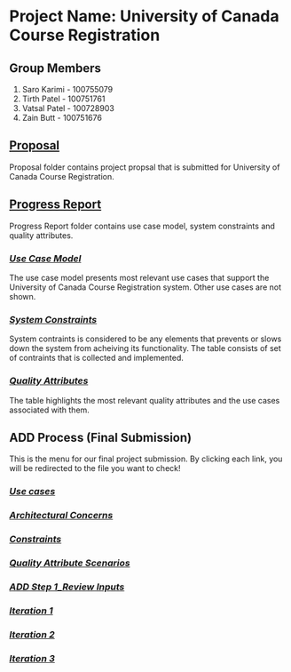 # Project Name: University of Canada Course Registration

## Group Members

1. Saro Karimi - 100755079
2. Tirth Patel - 100751761
3. Vatsal Patel - 100728903
4. Zain Butt - 100751676

## [Proposal](https://github.com/vatsalpatel4/SOFE3650U-Gp_18-UniversityOfCanda_CourseRegistration/tree/main/Proposal)

Proposal folder contains project propsal that is submitted for University of Canada Course Registration.

## [Progress Report](https://github.com/vatsalpatel4/SOFE3650U-Gp_18-UniversityOfCanda_CourseRegistration/tree/main/Progress_Report)

Progress Report folder contains use case model, system constraints and quality attributes.

### [*Use Case Model*](https://github.com/vatsalpatel4/SOFE3650U-Gp_18-UniversityOfCanda_CourseRegistration/blob/main/Progress_Report/Use%20Case%20Model.pdf)

The use case model presents most relevant use cases that support the University of Canada Course Registration system. Other use cases are not shown.

### [*System Constraints*](https://github.com/vatsalpatel4/SOFE3650U-Gp_18-UniversityOfCanda_CourseRegistration/blob/main/Progress_Report/System_Constraints.pdf)

System contraints is considered to be any elements that prevents or slows down the system from acheiving its functionality. The table consists of set of contraints that is collected and implemented. 

### [*Quality Attributes*](https://github.com/vatsalpatel4/SOFE3650U-Gp_18-UniversityOfCanda_CourseRegistration/blob/main/Progress_Report/Quality%20Attributes.pdf)

The table highlights the most relevant quality attributes and the use cases associated with them.

## ADD Process (Final Submission)

This is the menu for our final project submission. By clicking each link, you will be redirected to the file you want to check!

### [*Use cases*](https://github.com/vatsalpatel4/SOFE3650U-Gp_18-UniversityOfCanda_CourseRegistration/tree/main/ADD_Process/System%20Requirements/Use%20Case%20Model)

### [*Architectural Concerns*](https://github.com/vatsalpatel4/SOFE3650U-Gp_18-UniversityOfCanda_CourseRegistration/tree/main/ADD_Process/System%20Requirements/Architectural%20Concerns)

### [*Constraints*](https://github.com/vatsalpatel4/SOFE3650U-Gp_18-UniversityOfCanda_CourseRegistration/tree/main/ADD_Process/System%20Requirements/Constraints)

### [*Quality Attribute Scenarios*](https://github.com/vatsalpatel4/SOFE3650U-Gp_18-UniversityOfCanda_CourseRegistration/tree/main/ADD_Process/System%20Requirements/Quality%20Attribute%20Scenarios)

### [*ADD Step 1_Review Inputs*](https://github.com/vatsalpatel4/SOFE3650U-Gp_18-UniversityOfCanda_CourseRegistration/tree/main/ADD_Process/The%20Design%20Process/ADD%20Step%201_Review%20Inputs)

### [*Iteration 1*](https://github.com/vatsalpatel4/SOFE3650U-Gp_18-UniversityOfCanda_CourseRegistration/tree/main/ADD_Process/The%20Design%20Process/Iteration1)

### [*Iteration 2*](https://github.com/vatsalpatel4/SOFE3650U-Gp_18-UniversityOfCanda_CourseRegistration/tree/main/ADD_Process/The%20Design%20Process/Iteration2)

### [*Iteration 3*](https://github.com/vatsalpatel4/SOFE3650U-Gp_18-UniversityOfCanda_CourseRegistration/tree/main/ADD_Process/The%20Design%20Process/Iteration3)


